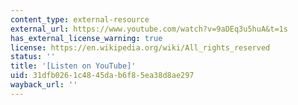 ```yaml
---
content_type: external-resource
external_url: https://www.youtube.com/watch?v=9aDEq3u5huA&t=1s
has_external_license_warning: true
license: https://en.wikipedia.org/wiki/All_rights_reserved
status: ''
title: '[Listen on YouTube]'
uid: 31dfb026-1c48-45da-b6f8-5ea38d8ae297
wayback_url: ''
---
```

